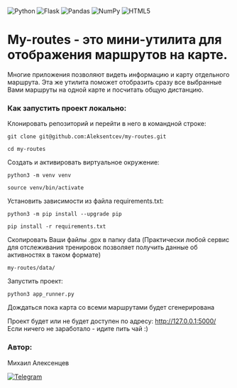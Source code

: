 ![Python](https://img.shields.io/badge/python-3670A0?style=for-the-badge&logo=python&logoColor=ffdd54) ![Flask](https://img.shields.io/badge/flask-%23000.svg?style=for-the-badge&logo=flask&logoColor=white) ![Pandas](https://img.shields.io/badge/pandas-%23150458.svg?style=for-the-badge&logo=pandas&logoColor=white) ![NumPy](https://img.shields.io/badge/numpy-%23013243.svg?style=for-the-badge&logo=numpy&logoColor=white) ![HTML5](https://img.shields.io/badge/html5-%23E34F26.svg?style=for-the-badge&logo=html5&logoColor=white)

# My-routes - это мини-утилита для отображения маршрутов на карте. 

Многие приложения позволяют видеть информацию и карту отдельного маршрута. Эта же утилита поможет отобразить сразу все выбранные Вами маршруты на одной карте и посчитать общую дистанцию.

### Как запустить проект локально:

Клонировать репозиторий и перейти в него в командной строке:

```
git clone git@github.com:Aleksentcev/my-routes.git
```

```
cd my-routes
```

Cоздать и активировать виртуальное окружение:

```
python3 -m venv venv
```
```
source venv/bin/activate
```

Установить зависимости из файла requirements.txt:

```
python3 -m pip install --upgrade pip
```

```
pip install -r requirements.txt
```

Скопировать Ваши файлы .gpx в папку data (Практически любой сервис для отслеживания тренировок позволяет получить данные об активностях в таком формате)

```
my-routes/data/
```

Запустить проект:

```
python3 app_runner.py
```

Дождаться пока карта со всеми маршрутами будет сгенерирована

Проект будет или не будет доступен по адресу: http://127.0.0.1:5000/ Если ничего не заработало - идите пить чай :)

### Автор:

Михаил Алексенцев

[![Telegram](https://img.shields.io/badge/aleksentcev-2CA5E0?style=for-the-badge&logo=telegram&logoColor=white&link=https://t.me/aleksentcev)](https://t.me/aleksentcev)